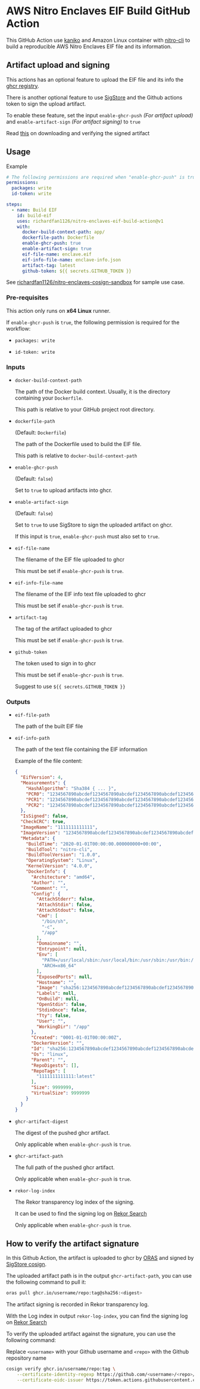 # AWS Nitro Enclaves EIF Build GitHub Action

This GitHub Action use [kaniko](https://github.com/GoogleContainerTools/kaniko) and Amazon Linux container with [nitro-cli](https://docs.aws.amazon.com/enclaves/latest/user/nitro-enclave-cli.html) to build a reproducible AWS Nitro Enclaves EIF file and its information.

## Artifact upload and signing

This actions has an optional feature to upload the EIF file and its info the [ghcr registry](https://docs.github.com/en/packages/quickstart).

There is another optional feature to use [SigStore](https://www.sigstore.dev/) and the Github actions token to sign the upload artifact.

To enable these feature, set the input `enable-ghcr-push` _(For artifact upload)_ and `enable-artifact-sign` _(For artifact signing)_ to `true`

Read [this](#how-to-verify-the-artifact-signature) on downloading and verifying the signed artifact

## Usage

Example

```yaml
# The following permissions are required when "enable-ghcr-push" is true
permissions:
  packages: write
  id-token: write

steps:
  - name: Build EIF
    id: build-eif
    uses: richardfan1126/nitro-enclaves-eif-build-action@v1
    with:
      docker-build-context-path: app/
      dockerfile-path: Dockerfile
      enable-ghcr-push: true
      enable-artifact-sign: true
      eif-file-name: enclave.eif
      eif-info-file-name: enclave-info.json
      artifact-tag: latest
      github-token: ${{ secrets.GITHUB_TOKEN }}
```

See [richardfan1126/nitro-enclaves-cosign-sandbox](https://github.com/richardfan1126/nitro-enclaves-cosign-sandbox) for sample use case.

### Pre-requisites

This action only runs on **x64 Linux** runner.

If `enable-ghcr-push` is `true`, the following permission is required for the workflow:

* `packages: write`

* `id-token: write`

### Inputs

* `docker-build-context-path`

    The path of the Docker build context. Usually, it is the directory containing your `Dockerfile`.

    This path is relative to your GitHub project root directory.

* `dockerfile-path`

    (Default: `Dockerfile`)

    The path of the Dockerfile used to build the EIF file.

    This path is relative to `docker-build-context-path`

* `enable-ghcr-push`

    (Default: `false`)

    Set to `true` to upload artifacts into ghcr.

* `enable-artifact-sign`

    (Default: `false`)

    Set to `true` to use SigStore to sign the uploaded artifact on ghcr.

    If this input is `true`, `enable-ghcr-push` must also set to `true`.

* `eif-file-name`

    The filename of the EIF file uploaded to ghcr

    This must be set if `enable-ghcr-push` is `true`.

* `eif-info-file-name`

    The filename of the EIF info text file uploaded to ghcr

    This must be set if `enable-ghcr-push` is `true`.

* `artifact-tag`

    The tag of the artifact uploaded to ghcr

    This must be set if `enable-ghcr-push` is `true`.

* `github-token`

    The token used to sign in to ghcr

    This must be set if `enable-ghcr-push` is `true`.
    
    Suggest to use `${{ secrets.GITHUB_TOKEN }}`

### Outputs

* `eif-file-path`

    The path of the built EIF file

* `eif-info-path`

    The path of the text file containing the EIF information

    Example of the file content:

    ```json
    {
      "EifVersion": 4,
      "Measurements": {
        "HashAlgorithm": "Sha384 { ... }",
        "PCR0": "1234567890abcdef1234567890abcdef1234567890abcdef1234567890abcdef1234567890abcdef1234567890abcdef",
        "PCR1": "1234567890abcdef1234567890abcdef1234567890abcdef1234567890abcdef1234567890abcdef1234567890abcdef",
        "PCR2": "1234567890abcdef1234567890abcdef1234567890abcdef1234567890abcdef1234567890abcdef1234567890abcdef"
      },
      "IsSigned": false,
      "CheckCRC": true,
      "ImageName": "1111111111111",
      "ImageVersion": "1234567890abcdef1234567890abcdef1234567890abcdef1234567890abcdef",
      "Metadata": {
        "BuildTime": "2020-01-01T00:00:00.000000000+00:00",
        "BuildTool": "nitro-cli",
        "BuildToolVersion": "1.0.0",
        "OperatingSystem": "Linux",
        "KernelVersion": "4.0.0",
        "DockerInfo": {
          "Architecture": "amd64",
          "Author": "",
          "Comment": "",
          "Config": {
            "AttachStderr": false,
            "AttachStdin": false,
            "AttachStdout": false,
            "Cmd": [
              "/bin/sh",
              "-c",
              "/app"
            ],
            "Domainname": "",
            "Entrypoint": null,
            "Env": [
              "PATH=/usr/local/sbin:/usr/local/bin:/usr/sbin:/usr/bin:/sbin:/bin",
              "ARCH=x86_64"
            ],
            "ExposedPorts": null,
            "Hostname": "",
            "Image": "sha256:1234567890abcdef1234567890abcdef1234567890abcdef1234567890abcdef",
            "Labels": null,
            "OnBuild": null,
            "OpenStdin": false,
            "StdinOnce": false,
            "Tty": false,
            "User": "",
            "WorkingDir": "/app"
          },
          "Created": "0001-01-01T00:00:00Z",
          "DockerVersion": "",
          "Id": "sha256:1234567890abcdef1234567890abcdef1234567890abcdef1234567890abcdef",
          "Os": "linux",
          "Parent": "",
          "RepoDigests": [],
          "RepoTags": [
            "1111111111111:latest"
          ],
          "Size": 9999999,
          "VirtualSize": 9999999
        }
      }
    }
    ```

* `ghcr-artifact-digest`

    The digest of the pushed ghcr artifact.

    Only applicable when `enable-ghcr-push` is `true`.

* `ghcr-artifact-path`
    
    The full path of the pushed ghcr artifact.

    Only applicable when `enable-ghcr-push` is `true`.

* `rekor-log-index`

    The Rekor transparency log index of the signing.

    It can be used to find the signing log on [Rekor Search](https://search.sigstore.dev/)

    Only applicable when `enable-ghcr-push` is `true`.

## How to verify the artifact signature

In this Github Action, the artifact is uploaded to ghcr by [ORAS](https://oras.land/) and signed by [SigStore cosign](https://docs.sigstore.dev/signing/quickstart/).

The uploaded artifact path is in the output `ghcr-artifact-path`, you can use the following command to pull it:

```bash
oras pull ghcr.io/username/repo:tag@sha256:<digest>
```

The artifact signing is recorded in Rekor transparency log.

With the Log index in output `rekor-log-index`, you can find the signing log on [Rekor Search](https://search.sigstore.dev/)

To verify the uploaded artifact against the signature, you can use the following command:

Replace `<username>` with your Github username and `<repo>` with the Github repository name

```bash
cosign verify ghcr.io/username/repo:tag \
    --certificate-identity-regexp https://github.com/<username>/<repo>/ \
    --certificate-oidc-issuer https://token.actions.githubusercontent.com
```
